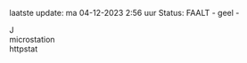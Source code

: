 laatste update: 
ma 04-12-2023  2:56   uur 
Status: FAALT - geel - 
<div class="service R">J</div><div class="service Y">microstation</div><div class="service Y">httpstat</div>